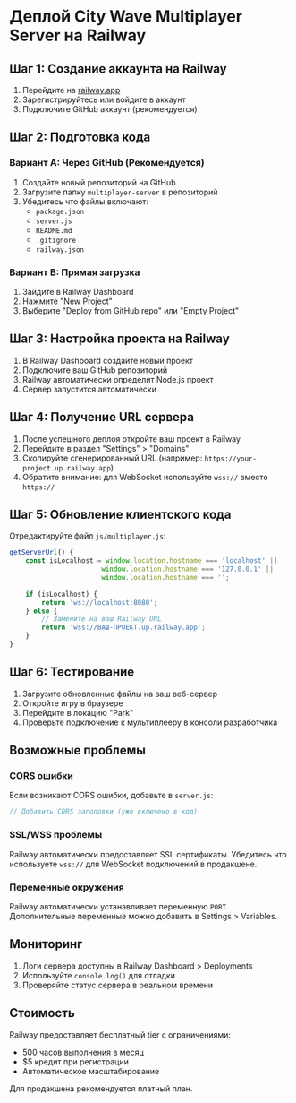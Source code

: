# Деплой City Wave Multiplayer Server на Railway

## Шаг 1: Создание аккаунта на Railway

1. Перейдите на [railway.app](https://railway.app)
2. Зарегистрируйтесь или войдите в аккаунт
3. Подключите GitHub аккаунт (рекомендуется)

## Шаг 2: Подготовка кода

### Вариант A: Через GitHub (Рекомендуется)

1. Создайте новый репозиторий на GitHub
2. Загрузите папку `multiplayer-server` в репозиторий
3. Убедитесь что файлы включают:
   - `package.json`
   - `server.js`
   - `README.md`
   - `.gitignore`
   - `railway.json`

### Вариант B: Прямая загрузка

1. Зайдите в Railway Dashboard
2. Нажмите "New Project"
3. Выберите "Deploy from GitHub repo" или "Empty Project"

## Шаг 3: Настройка проекта на Railway

1. В Railway Dashboard создайте новый проект
2. Подключите ваш GitHub репозиторий
3. Railway автоматически определит Node.js проект
4. Сервер запустится автоматически

## Шаг 4: Получение URL сервера

1. После успешного деплоя откройте ваш проект в Railway
2. Перейдите в раздел "Settings" > "Domains"
3. Скопируйте сгенерированный URL (например: `https://your-project.up.railway.app`)
4. Обратите внимание: для WebSocket используйте `wss://` вместо `https://`

## Шаг 5: Обновление клиентского кода

Отредактируйте файл `js/multiplayer.js`:

```javascript
getServerUrl() {
    const isLocalhost = window.location.hostname === 'localhost' || 
                       window.location.hostname === '127.0.0.1' ||
                       window.location.hostname === '';
    
    if (isLocalhost) {
        return 'ws://localhost:8080';
    } else {
        // Замените на ваш Railway URL
        return 'wss://ВАШ-ПРОЕКТ.up.railway.app';
    }
}
```

## Шаг 6: Тестирование

1. Загрузите обновленные файлы на ваш веб-сервер
2. Откройте игру в браузере
3. Перейдите в локацию "Park"
4. Проверьте подключение к мультиплееру в консоли разработчика

## Возможные проблемы

### CORS ошибки
Если возникают CORS ошибки, добавьте в `server.js`:
```javascript
// Добавить CORS заголовки (уже включено в код)
```

### SSL/WSS проблемы
Railway автоматически предоставляет SSL сертификаты. Убедитесь что используете `wss://` для WebSocket подключений в продакшене.

### Переменные окружения
Railway автоматически устанавливает переменную `PORT`. Дополнительные переменные можно добавить в Settings > Variables.

## Мониторинг

1. Логи сервера доступны в Railway Dashboard > Deployments
2. Используйте `console.log()` для отладки
3. Проверяйте статус сервера в реальном времени

## Стоимость

Railway предоставляет бесплатный tier с ограничениями:
- 500 часов выполнения в месяц
- $5 кредит при регистрации
- Автоматическое масштабирование

Для продакшена рекомендуется платный план.
